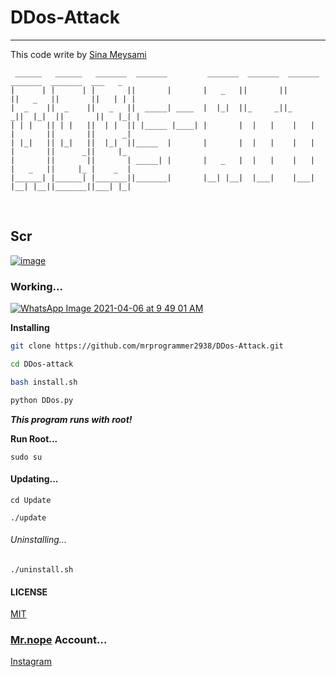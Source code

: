 # DDos-Attack
<hr>

This code write by [Sina Meysami](https://github.com/mrprogrammer2938/)
<br>

```
 ______   ______   _______  _______         _______  _______  _______  _______  _______  ___   _
|      | |      | |       ||       |       |   _   ||       ||       ||   _   ||       ||   | | |
|  _    ||  _    ||   _   ||  _____| ____  |  |_|  ||_     _||_     _||  |_|  ||       ||   |_| |
| | |   || | |   ||  | |  || |_____ |____| |       |  |   |    |   |  |       ||       ||      _|
| |_|   || |_|   ||  |_|  ||_____  |       |       |  |   |    |   |  |       ||      _||     |_
|       ||       ||       | _____| |       |   _   |  |   |    |   |  |   _   ||     |_ |    _  |
|______| |______| |_______||_______|       |__| |__|  |___|    |___|  |__| |__||_______||___| |_|
```
<br>

## Scr
[![image](https://user-images.githubusercontent.com/78996423/121282998-aa031600-c8ef-11eb-85be-d035d975778c.png)](https://github.com/mrprogrammer2938/DDos-Attack)

### Working...
[![WhatsApp Image 2021-04-06 at 9 49 01 AM](https://user-images.githubusercontent.com/78996423/113662510-7d4b3c00-96bd-11eb-862c-523b47d9544b.jpeg)](https://github.com/mrprogrammer2938/DDos-Attack)

**Installing**
``` sh
git clone https://github.com/mrprogrammer2938/DDos-Attack.git

cd DDos-attack

bash install.sh

python DDos.py

```

*****This program runs with root!*****

****Run Root...****
```
sudo su
```

#### Updating...
```
cd Update

./update
```

###### Uninstalling...
```
./uninstall.sh
```

#### LICENSE
[MIT](https://github.com/mrprogrammer2938/DDos-Attack/blob/master/LICENSE)

### [Mr.nope](https://github.com/mrprogrammer2938) Account...
[Instagram](https://instagram.com/programmer2938)


